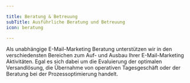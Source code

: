 ```yaml
---

title: Beratung & Betreuung
subTitle: Ausführliche Beratung und Betreuung
icon: beratung

---
```


Als unabhängige E-Mail-Marketing Beratung unterstützen wir in den verschiedensten Bereichen zum Auf- und Ausbau Ihrer E-Mail-Marketing Aktivitäten. Egal es sich dabei um die Evaluierung der optimalen Versandlösung, die Übernahme von operativen Tagesgeschäft oder der Beratung bei der Prozessoptimierung handelt.